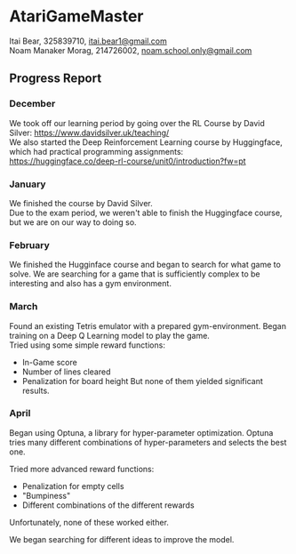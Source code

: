 # AtariGameMaster

Itai Bear, 325839710, itai.bear1@gmail.com   
Noam Manaker Morag, 214726002, noam.school.only@gmail.com

## Progress Report
### December
We took off our learning period by going over the RL Course by David Silver: https://www.davidsilver.uk/teaching/   
We also started the Deep Reinforcement Learning course by Huggingface, which had practical programming assignments: https://huggingface.co/deep-rl-course/unit0/introduction?fw=pt

### January
We finished the course by David Silver.    
Due to the exam period, we weren't able to finish the Huggingface course, but we are on our way to doing so.

### February
We finished the Hugginface course and began to search for what game to solve. We are searching for a game that is sufficiently complex to be interesting and also has a gym environment.

### March
Found an existing Tetris emulator with a prepared gym-environment. Began training on a Deep Q Learning model to play the game.    
Tried using some simple reward functions:
- In-Game score
- Number of lines cleared
- Penalization for board height
But none of them yielded significant results.  

### April

Began using Optuna, a library for hyper-parameter optimization. Optuna tries many different combinations of hyper-parameters and selects the best one.  

Tried more advanced reward functions:
- Penalization for empty cells
- "Bumpiness"
- Different combinations of the different rewards   
   
Unfortunately, none of these worked either.  

We began searching for different ideas to improve the model.
